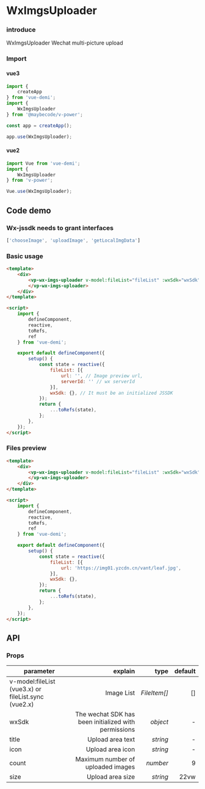 # WxImgsUploader 

### introduce

WxImgsUploader Wechat multi-picture upload
 

### Import

#### vue3

```js
import {
    createApp
} from 'vue-demi';
import {
    WxImgsUploader
} from '@maybecode/v-power';

const app = createApp();

app.use(WxImgsUploader);
```

#### vue2

```js
import Vue from 'vue-demi';
import {
    WxImgsUploader
} from 'v-power';

Vue.use(WxImgsUploader);
```

## Code demo

### Wx-jssdk needs to grant interfaces

```js
['chooseImage', 'uploadImage', 'getLocalImgData']
```

### Basic usage

```html
<template>
    <div>
        <vp-wx-imgs-uploader v-model:fileList="fileList" :wxSdk="wxSdk">
        </vp-wx-imgs-uploader>
    </div>
</template>

<script>
    import {
        defineComponent,
        reactive,
        toRefs,
        ref
    } from 'vue-demi';

    export default defineComponent({
        setup() {
            const state = reactive({
                fileList: [{
                    url: '', // Image preview url,
                    serverId: '' // wx serverId
                }],
                wxSdk: {}, // It must be an initialized JSSDK
            });
            return {
                ...toRefs(state),
            };
        },
    });
</script>
```

### Files preview

```html
<template>
    <div>
        <vp-wx-imgs-uploader v-model:fileList="fileList" :wxSdk="wxSdk">
        </vp-wx-imgs-uploader>
    </div>
</template>

<script>
    import {
        defineComponent,
        reactive,
        toRefs,
        ref
    } from 'vue-demi';

    export default defineComponent({
        setup() {
            const state = reactive({
                fileList: [{
                    url: 'https://img01.yzcdn.cn/vant/leaf.jpg',
                }],
                wxSdk: {},
            });
            return {
                ...toRefs(state),
            };
        },
    });
</script>
```

## API

### Props

| parameter                                   |                           explain |                    type |    default |
| ------- | -------: | -------: | -----: |
| v-model:fileList (vue3.x) or fileList.sync (vue2.x) |             Image List |                    _FileItem[]_ |        [] |
| wxSdk                                               | The wechat SDK has been initialized with permissions |     _object_ |      - |
| title                                               |            Upload area text |     _string_ |      - |
| icon                                                |          Upload area icon|     _string_ |      - |
| count                                               |        Maximum number of uploaded images |     _number_ |      9 |
| size                                                |            Upload area size |     _string_ |   22vw |
